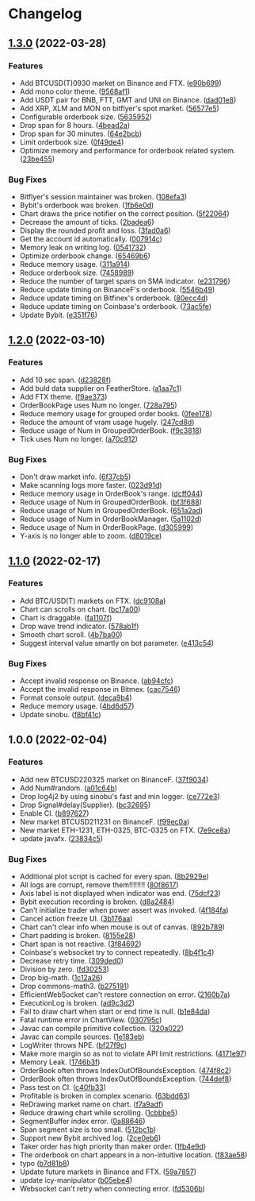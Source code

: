 # Changelog

## [1.3.0](https://www.github.com/teletha/cointoss/compare/v1.2.0...v1.3.0) (2022-03-28)


### Features

* Add BTCUSD(T)0930 market on Binance and FTX. ([e90b699](https://www.github.com/teletha/cointoss/commit/e90b699ef605fff2b4e28203c01abc91a8cc31a8))
* Add mono color theme. ([9568af1](https://www.github.com/teletha/cointoss/commit/9568af1cca181e0c7eed21389fdcd1c17bfb1dde))
* Add USDT pair for BNB, FTT, GMT and UNI on Binance. ([dad01e8](https://www.github.com/teletha/cointoss/commit/dad01e8d66936cf8cc4fa436bb57bf8bb1fd0626))
* Add XRP, XLM and MON on bitflyer's spot market. ([56577e5](https://www.github.com/teletha/cointoss/commit/56577e536e62fd24d24d9cffeb5cf152daf8f797))
* Configurable orderbook size. ([5635952](https://www.github.com/teletha/cointoss/commit/563595210eca927f11ed97cde0885e8484dd1a34))
* Drop span for  8 hours. ([4bead2a](https://www.github.com/teletha/cointoss/commit/4bead2af637bb965505959d0f733a90e865fb7c0))
* Drop span for 30 minutes. ([64e2bcb](https://www.github.com/teletha/cointoss/commit/64e2bcb1fa19f550f28a02429d56b0fe8e3773fc))
* Limit orderbook size. ([0f49de4](https://www.github.com/teletha/cointoss/commit/0f49de44c1dbe83601f6984044de7a69b01cdf67))
* Optimize memory and performance for orderbook related system. ([23be455](https://www.github.com/teletha/cointoss/commit/23be4550b22102b4e5f6d0aee84381db8cb4e53a))


### Bug Fixes

* Bitflyer's session maintainer was broken. ([108efa3](https://www.github.com/teletha/cointoss/commit/108efa3a92e5242fc7545b46337f781540bbd84e))
* Bybit's orderbook was broken. ([1fb6e0d](https://www.github.com/teletha/cointoss/commit/1fb6e0d140e6c18c766a850400b993dccd3177d6))
* Chart draws the price notifier on the correct position. ([5f22064](https://www.github.com/teletha/cointoss/commit/5f22064fe8aa9f4d3989f3a3b5660e6ebb9b689e))
* Decrease the amount of ticks. ([2badea6](https://www.github.com/teletha/cointoss/commit/2badea69a5a2bc4c9ee93f2ae7554e0e31d49777))
* Display the rounded profit and loss. ([3fad0a6](https://www.github.com/teletha/cointoss/commit/3fad0a6c1adab220788d9e02eef6e99c5c73e97b))
* Get the account id automatically. ([007914c](https://www.github.com/teletha/cointoss/commit/007914c1bdb41a05aaf549f37bab81db0d024607))
* Memory leak on writing log. ([0541732](https://www.github.com/teletha/cointoss/commit/05417328dfa8a435d38c17b896902a996bb802fb))
* Optimize orderbook change. ([65469b6](https://www.github.com/teletha/cointoss/commit/65469b6a7584ea844164a2d44a50ddefad0b2cea))
* Reduce memory usage. ([311a914](https://www.github.com/teletha/cointoss/commit/311a91456c0cafcdd11909265317e8f2bcefb149))
* Reduce orderbook size. ([7458989](https://www.github.com/teletha/cointoss/commit/7458989608668532e264cb2423f241825ef31dfa))
* Reduce the number of target spans on SMA indicator. ([e231796](https://www.github.com/teletha/cointoss/commit/e2317968d49bca4bd0d0cc69e1e8ed6634fd0fa9))
* Reduce update timing on BinanceF's orderbook. ([5546b49](https://www.github.com/teletha/cointoss/commit/5546b49f2f65ac2c4f769ad3e4f9ad8d98512b40))
* Reduce update timing on Bitfinex's orderbook. ([80ecc4d](https://www.github.com/teletha/cointoss/commit/80ecc4dcf500a652e01fca46154462e3c0ce131f))
* Reduce update timing on Coinbase's orderbook. ([73ac5fe](https://www.github.com/teletha/cointoss/commit/73ac5fec8663f2578d8a7c0513fabd47a3eeba02))
* Update Bybit. ([e351f76](https://www.github.com/teletha/cointoss/commit/e351f76977c1dd943bf9d54d67606894b1dc2295))

## [1.2.0](https://www.github.com/teletha/cointoss/compare/v1.1.0...v1.2.0) (2022-03-10)


### Features

* Add 10 sec span. ([d23828f](https://www.github.com/teletha/cointoss/commit/d23828f9a1806b841bbe265bd28e8c494274283b))
* Add buld data supplier on FeatherStore. ([a1aa7c1](https://www.github.com/teletha/cointoss/commit/a1aa7c122461c2554616bbd6cb57008ef3992ad6))
* Add FTX theme. ([f9ae373](https://www.github.com/teletha/cointoss/commit/f9ae3736b2b5a5491c8473f5798636138c720750))
* OrderBookPage uses Num no longer. ([728a795](https://www.github.com/teletha/cointoss/commit/728a79507b53cdd75dadf9d395cb8c3b735cc076))
* Reduce memory usage for grouped order books. ([0fee178](https://www.github.com/teletha/cointoss/commit/0fee178f83ff29fbf20211886f4f08ee3422eeeb))
* Reduce the amount of vram usage hugely. ([247cd8d](https://www.github.com/teletha/cointoss/commit/247cd8d04786b5ddd0a3c82d8b212b298173e9fe))
* Reduce usage of Num in GroupedOrderBook. ([f9c3818](https://www.github.com/teletha/cointoss/commit/f9c3818eca020d2dce9dc35a8e1e69b717145eee))
* Tick uses Num no longer. ([a70c912](https://www.github.com/teletha/cointoss/commit/a70c912e1d6adc0a5b973a35b87f2a925a03ba50))


### Bug Fixes

* Don't draw market info. ([6f37cb5](https://www.github.com/teletha/cointoss/commit/6f37cb51e782b6a2c430f8042625898e4d0f9dd7))
* Make scanning logs more faster. ([023d91d](https://www.github.com/teletha/cointoss/commit/023d91deaa9350dbd8ebcd98802263e21664f4a4))
* Reduce memory usage in OrderBook's range. ([dcff044](https://www.github.com/teletha/cointoss/commit/dcff0447f5cd395c2542e290c4055099ca09d45f))
* Reduce usage of Num in GroupedOrderBook. ([bf3f688](https://www.github.com/teletha/cointoss/commit/bf3f688d9db93a15e3e7fa4515d4a9c2086d9cc4))
* Reduce usage of Num in GroupedOrderBook. ([651a2ad](https://www.github.com/teletha/cointoss/commit/651a2ad02eef787a59fce60c2cc3330a9e10e07d))
* Reduce usage of Num in OrderBookManager. ([5a1102d](https://www.github.com/teletha/cointoss/commit/5a1102d6fccc45094c9b4a6728d49d5e2c4ecb6f))
* Reduce usage of Num in OrderBookPage. ([d305999](https://www.github.com/teletha/cointoss/commit/d305999a99d3228f73e127062e425c69525841c4))
* Y-axis is no longer able to zoom. ([d8019ce](https://www.github.com/teletha/cointoss/commit/d8019cee9d4408131922ce879394fcdcecb30afd))

## [1.1.0](https://www.github.com/teletha/cointoss/compare/v1.0.0...v1.1.0) (2022-02-17)


### Features

* Add BTC/USD(T) markets on FTX. ([dc9108a](https://www.github.com/teletha/cointoss/commit/dc9108a784b1c9230bdb2e5256b50fd211f873f7))
* Chart can scrolls on chart. ([bc17a00](https://www.github.com/teletha/cointoss/commit/bc17a00fc1c92ce4fdf05ac76c4c9a5f02ef790b))
* Chart is draggable. ([fa1107f](https://www.github.com/teletha/cointoss/commit/fa1107f8cda99e0f2a3087bb2b5519062f9ea157))
* Drop wave trend indicator. ([578ab1f](https://www.github.com/teletha/cointoss/commit/578ab1fc01f09106bb4b5a809eb919e2eaf7eeb9))
* Smooth chart scroll. ([4b7ba00](https://www.github.com/teletha/cointoss/commit/4b7ba003ef2dfd994f746dfd2ea397b9e2a359ae))
* Suggest interval value smartly on bot parameter. ([e413c54](https://www.github.com/teletha/cointoss/commit/e413c54dc6bb03bde05d9cbaca1ff4526df58661))


### Bug Fixes

* Accept invalid response on Binance. ([ab94cfc](https://www.github.com/teletha/cointoss/commit/ab94cfc3171ad18e39cc41af6c4186e9631ee73e))
* Accept the invalid response in Bitmex. ([cac7546](https://www.github.com/teletha/cointoss/commit/cac7546c9a48de1fba4de3656fbdf8490206a37c))
* Format console output. ([deca9b4](https://www.github.com/teletha/cointoss/commit/deca9b465214f52d1cc998ae7784a1b327c7e8f7))
* Reduce memory usage. ([4bd6d57](https://www.github.com/teletha/cointoss/commit/4bd6d57689436f8e5980a53624eb67c6c5c683f4))
* Update sinobu. ([f8bf41c](https://www.github.com/teletha/cointoss/commit/f8bf41ca4079852d9b331e3eae45bb33c60ad98b))

## 1.0.0 (2022-02-04)


### Features

* Add new BTCUSD220325 market on BinanceF. ([37f9034](https://www.github.com/teletha/cointoss/commit/37f90340e0a0843edb3cc23ad04220e2c273ef9d))
* Add Num#random. ([a01c64b](https://www.github.com/teletha/cointoss/commit/a01c64bc0b2369299c8172fee359912c61a6b622))
* Drop log4j2 by using sinobu's fast and min logger. ([ce772e3](https://www.github.com/teletha/cointoss/commit/ce772e3ffba678602d3fcd6de633fe8c9a8bc5b5))
* Drop Signal#delay(Supplier<Duration>). ([bc32695](https://www.github.com/teletha/cointoss/commit/bc326951d390ae81cc13d60be6944cc47832cdee))
* Enable CI. ([b897627](https://www.github.com/teletha/cointoss/commit/b897627b6dfe14f8ab44a2f2a39866756d697246))
* New market BTCUSD211231 on BinanceF. ([f99ec0a](https://www.github.com/teletha/cointoss/commit/f99ec0a5ea039edb0306c0cea88e1ac12d351467))
* New market ETH-1231, ETH-0325, BTC-0325 on FTX. ([7e9ce8a](https://www.github.com/teletha/cointoss/commit/7e9ce8a8dc6ef8ab24fde651b73adc935abe9d88))
* update javafx. ([23834c5](https://www.github.com/teletha/cointoss/commit/23834c5811857ae4b2eba0dcd931e75d537fd079))


### Bug Fixes

* Additional plot script is cached for every span. ([8b2929e](https://www.github.com/teletha/cointoss/commit/8b2929ee79ee580ab39c4693327b131b74598a07))
* All logs are corrupt, remove them!!!!!!!! ([80f8617](https://www.github.com/teletha/cointoss/commit/80f8617ee6c863547b121f1bd169eb3ca03be5e8))
* Axis label is not displayed when indicator was end. ([75dcf23](https://www.github.com/teletha/cointoss/commit/75dcf236772109bb8ca32ec2fb508d6b8dc84c0f))
* Bybit execution recording is broken. ([d8a2484](https://www.github.com/teletha/cointoss/commit/d8a2484e8d01d05ed93bcd81a3f72182ebfb0eb8))
* Can't initialize trader when power assert was invoked. ([4f184fa](https://www.github.com/teletha/cointoss/commit/4f184fa1192b7d31cb2217e166cec96998afcbf4))
* Cancel action freeze UI. ([3b176aa](https://www.github.com/teletha/cointoss/commit/3b176aa5b831106e19a5f59df03b038a31b1ad79))
* Chart can't clear info when mouse is out of canvas. ([892b789](https://www.github.com/teletha/cointoss/commit/892b789cf3b948906907cf451e86d06f945bd47f))
* Chart padding is broken. ([8155e28](https://www.github.com/teletha/cointoss/commit/8155e2870f46b9dd86ccb8133b301764fab3c6ee))
* Chart span is not reactive. ([3f84692](https://www.github.com/teletha/cointoss/commit/3f8469242db3d35c799192767fb97c2b824f9f6a))
* Coinbase's websocket try to connect repeatedly. ([8b4f1c4](https://www.github.com/teletha/cointoss/commit/8b4f1c4f944a2abd96a78778f65a028ab3b622fb))
* Decrease retry time. ([309ded0](https://www.github.com/teletha/cointoss/commit/309ded094a3eeda96492274d842b6f2dc521cb87))
* Division by zero. ([fd30253](https://www.github.com/teletha/cointoss/commit/fd302534977c5917fb3227d0a6a5412dac2a509c))
* Drop big-math. ([1c12a26](https://www.github.com/teletha/cointoss/commit/1c12a2610a98b9bf3cb699ec3a3a35c7645677fa))
* Drop commons-math3. ([b275191](https://www.github.com/teletha/cointoss/commit/b275191f44d112788c63e1a367846697347a9d99))
* EfficientWebSocket can't restore connection on error. ([2160b7a](https://www.github.com/teletha/cointoss/commit/2160b7a8459fef0f58e923c516bb917e768ece09))
* ExecutionLog is broken. ([ad9c3d2](https://www.github.com/teletha/cointoss/commit/ad9c3d2b58c78f788de9b9da7c82bdf1e8572ea7))
* Fail to draw chart when start or end time is null. ([b1e84da](https://www.github.com/teletha/cointoss/commit/b1e84da93762b48f5ed28b02284240117ae124f0))
* Fatal runtime error in ChartView. ([030795c](https://www.github.com/teletha/cointoss/commit/030795c42523c64b3cf082420f94c626c30a0d39))
* Javac can compile primitive collection. ([320a022](https://www.github.com/teletha/cointoss/commit/320a022e23417d5b4207fb05a13ef583acbafe07))
* Javac can compile sources. ([1e183eb](https://www.github.com/teletha/cointoss/commit/1e183eb4b56baf93248eb8ac6d91609a8eda2c77))
* LogWriter throws NPE. ([bf27f9c](https://www.github.com/teletha/cointoss/commit/bf27f9ca2244eb2677c89243b3903ab0465cfcf0))
* Make more margin so as not to violate API limit restrictions. ([4171e97](https://www.github.com/teletha/cointoss/commit/4171e973621fccf203103607bad123d755a46871))
* Memory Leak. ([1746b3f](https://www.github.com/teletha/cointoss/commit/1746b3fa04ce1c34edb93ddcb31509deb3d7bb58))
* OrderBook often throws IndexOutOfBoundsException. ([474f8c2](https://www.github.com/teletha/cointoss/commit/474f8c2d60ef36b09db0c2cd4c3c2a403c108946))
* OrderBook often throws IndexOutOfBoundsException. ([744def8](https://www.github.com/teletha/cointoss/commit/744def87b4d89467b32624a459757fd9b3afc3cf))
* Pass test on CI. ([c40fb33](https://www.github.com/teletha/cointoss/commit/c40fb33171f3e1454f579a7ca633f0b09cecfdcc))
* Profitable is broken in complex scenario. ([63bdd63](https://www.github.com/teletha/cointoss/commit/63bdd638a111f5eac9c2ac986175a8c3ab5eee60))
* ReDrawing market name on chart. ([f7a9adf](https://www.github.com/teletha/cointoss/commit/f7a9adf021f0cec6d894d2d8dc236dfd25010a84))
* Reduce drawing chart while scrolling. ([1cbbbe5](https://www.github.com/teletha/cointoss/commit/1cbbbe5c994e34b9304b2f6b68b41d36fc4b226f))
* SegmentBuffer index error. ([0a88646](https://www.github.com/teletha/cointoss/commit/0a88646fa3e0611d198d56bd7e090cf5cca78f12))
* Span segment size is too small. ([512bc1b](https://www.github.com/teletha/cointoss/commit/512bc1b825138474b23076acd8d2182123dfbe89))
* Support new Bybit archived log. ([2ce0eb6](https://www.github.com/teletha/cointoss/commit/2ce0eb6c44d1c563cf62a37afd65f2b1d42694a5))
* Taker order has high priority than maker order. ([1fb4e9d](https://www.github.com/teletha/cointoss/commit/1fb4e9d7c997651c6f91251000e04e6c067b56f2))
* The orderbook on chart appears in a non-intuitive location. ([f83ae58](https://www.github.com/teletha/cointoss/commit/f83ae58540c74bb2a59221edbe8d0217a0f2503a))
* typo ([b7d81b8](https://www.github.com/teletha/cointoss/commit/b7d81b8d8b0266b12cbba933b5b5fe27ddaa8931))
* Update future markets in Binance and FTX. ([59a7857](https://www.github.com/teletha/cointoss/commit/59a785761cb486a10010b8c89065f174b7c03094))
* update icy-manipulator ([b05ebe4](https://www.github.com/teletha/cointoss/commit/b05ebe4c00c17519f26a3957c5b62970d7e43ec5))
* Websocket can't retry when connecting error. ([fd5306b](https://www.github.com/teletha/cointoss/commit/fd5306b655e6314504eab6aa7240e1601b0cac68))
